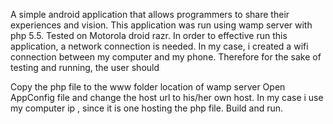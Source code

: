 A simple android application that allows programmers to share their experiences and vision. This application was run using wamp server with php 5.5. Tested on Motorola droid razr. In order to effective run this application, a network connection is needed. In my case, i created a wifi connection between my computer and my phone. Therefore for the sake of testing and running, the user should

Copy the php file to the www folder location of wamp server Open AppConfig file and change the host url to his/her own host. In my case i use my computer ip , since it is one hosting the php file. Build and run. 
